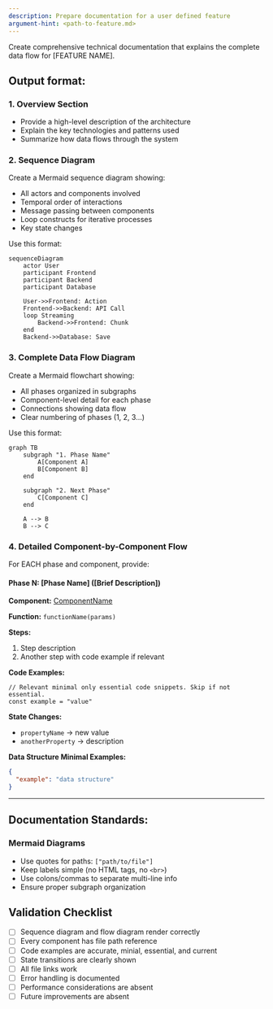 ```yaml
---
description: Prepare documentation for a user defined feature
argument-hint: <path-to-feature.md>
---
```

Create comprehensive technical documentation that explains the complete data flow for [FEATURE NAME].

## Output format:

### 1. Overview Section
- Provide a high-level description of the architecture
- Explain the key technologies and patterns used
- Summarize how data flows through the system

### 2. Sequence Diagram
Create a Mermaid sequence diagram showing:
- All actors and components involved
- Temporal order of interactions
- Message passing between components
- Loop constructs for iterative processes
- Key state changes

Use this format:
```mermaid
sequenceDiagram
    actor User
    participant Frontend
    participant Backend
    participant Database

    User->>Frontend: Action
    Frontend->>Backend: API Call
    loop Streaming
        Backend->>Frontend: Chunk
    end
    Backend->>Database: Save
```

### 3. Complete Data Flow Diagram
Create a Mermaid flowchart showing:
- All phases organized in subgraphs
- Component-level detail for each phase
- Connections showing data flow
- Clear numbering of phases (1, 2, 3...)

Use this format:
```mermaid
graph TB
    subgraph "1. Phase Name"
        A[Component A]
        B[Component B]
    end

    subgraph "2. Next Phase"
        C[Component C]
    end

    A --> B
    B --> C
```

### 4. Detailed Component-by-Component Flow
For EACH phase and component, provide:

#### Phase N: [Phase Name] ([Brief Description])

**Component:** [ComponentName](path/to/file)

**Function:** `functionName(params)`

**Steps:**
1. Step description
2. Another step with code example if relevant

**Code Examples:**
```language
// Relevant minimal only essential code snippets. Skip if not essential.
const example = "value"
```

**State Changes:**
- `propertyName` → new value
- `anotherProperty` → description

**Data Structure Minimal Examples:**
```json
{
  "example": "data structure"
}
```

---

## Documentation Standards:

### Mermaid Diagrams
- Use quotes for paths: `["path/to/file"]`
- Keep labels simple (no HTML tags, no `<br>`)
- Use colons/commas to separate multi-line info
- Ensure proper subgraph organization

## Validation Checklist

- [ ] Sequence diagram and flow diagram render correctly
- [ ] Every component has file path reference
- [ ] Code examples are accurate, minial, essential, and current
- [ ] State transitions are clearly shown
- [ ] All file links work
- [ ] Error handling is documented
- [ ] Performance considerations are absent
- [ ] Future improvements are absent
